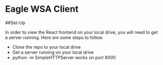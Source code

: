# Eagle WSA Client

##Set-Up

In order to view the React frontend on your local drive, you will need to get a server running. Here are some steps to follow.

- Clone the repo to your local drive
- Get a server running on your local drive
- python -m SimpleHTTPServer works on port 8000
